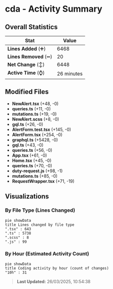# cda - Activity Summary 

## Overall Statistics

| Stat                   | Value                                                             |
| ---------------------- | ----------------------------------------------------------------- |
| **Lines Added** (➕)   | 6468                                          |
| **Lines Removed** (➖) | 20                                        |
| **Net Change** (↕)    | 6448                |
| **Active Time** (⌚)   | 26 minutes |


## Modified Files
- **NewAlert.tsx** (+48, -0)
- **queries.ts** (+11, -0)
- **mutations.ts** (+19, -0)
- **NewAlert.scss** (+8, -0)
- **gql.ts** (+26, -0)
- **AlertForm.test.tsx** (+145, -0)
- **AlertForm.tsx** (+254, -0)
- **graphql.ts** (+5428, -0)
- **gql.ts** (+43, -0)
- **queries.ts** (+56, -0)
- **App.tsx** (+61, -0)
- **Home.tsx** (+45, -0)
- **queries.ts** (+70, -0)
- **duty-request.js** (+98, -1)
- **mutations.ts** (+85, -0)
- **RequestWrapper.tsx** (+71, -19)

## Visualizations

### By File Type (Lines Changed)

```mermaid
pie showData
title Lines changed by file type
".tsx" : 643
".ts" : 5738
".scss" : 8
".js" : 99
```

### By Hour (Estimated Activity Count)

```mermaid
pie showData
title Coding activity by hour (count of changes)
"10h" : 31
```


> **Last Updated:** 26/03/2025, 10:54:38